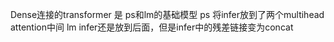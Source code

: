 Dense连接的transformer 是 ps和lm的基础模型
ps 将infer放到了两个multihead attention中间
lm infer还是放到后面，但是infer中的残差链接变为concat